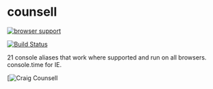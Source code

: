 counsell
========
[![browser support](https://ci.testling.com/pllee/counsell.png)](https://ci.testling.com/pllee/counsell)

[![Build Status](https://secure.travis-ci.org/pllee/counsell.png)](http://travis-ci.org/pllee/counsell)

21 console aliases that work where supported and run on all browsers.  console.time for IE.

[![Craig Counsell](http://creamcitycables.files.wordpress.com/2011/11/counsell.jpg)

